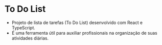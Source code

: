 # To Do List
- Projeto de lista de tarefas (To Do List) desenvolvido com React e TypeScript. 
- É uma ferramenta útil para auxiliar profissionais na organização de suas atividades diárias. 
